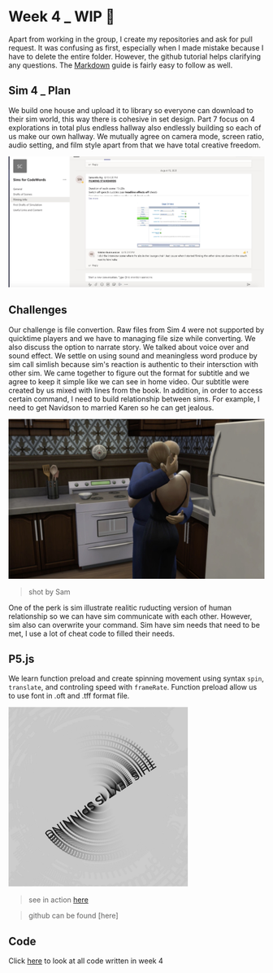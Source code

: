 # Week 4 _ WIP  :triumph:

Apart from working in the group, I create my repositories and ask for pull request. It was confusing as first, especially when I made mistake because I have to delete the entire folder. However, the github tutorial helps clarifying any questions. The [Markdown](https://guides.github.com/features/mastering-markdown/) guide is fairly easy to follow as well. 

## Sim 4 _ Plan

We build one house and upload it to library so everyone can download to their sim world, this way there is cohesive in set design. Part 7 focus on 4 explorations in total plus endless hallway also endlessly building so each of us make our own hallway. We mutually agree on camera mode, screen ratio, audio setting, and film style apart from that we have total creative freedom. 

![](SIMPLAN.JPG)

## Challenges

Our challenge is file convertion. Raw files from Sim 4 were not supported by quicktime players and we have to managing file size while converting. We also discuss the option to narrate story. We talked about voice over and sound effect. We settle on using sound and meaningless word produce by sim call simlish because sim's reaction is authentic to their intersction with other sim. We came together to figure out the format for subtitle and we agree to keep it simple like we can see in home video. Our subtitle were created by us mixed with lines from the book. In addition, in order to access certain command, I need to build relationship between sims. For example, I need to get Navidson to married Karen so he can get jealous. 

![](SIMrelationship.JPG)
> shot by Sam

One of the perk is sim illustrate realitic ruducting version of human relationship so we can have sim communicate with each other. However, sim also can overwrite your command. Sim have sim needs that need to be met, I use a lot of cheat code to filled their needs. 


## P5.js  

We learn function preload and create spinning movement using syntax `spin`, `translate`, and controling speed with `frameRate`. Function preload allow us to use font in .oft and .tff format file. 

<img src="Spin.JPG" width="70%">

> see in action [here](http://127.0.0.1:8287/)

> github can be found [here]

## Code
Click [here]() to look at all code written in week 4 


